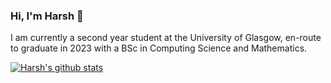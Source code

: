 ### Hi, I'm Harsh 👋

I am currently a second year student at the University of Glasgow, en-route to graduate in 2023 with a BSc in Computing Science and Mathematics. 

<!--
**harshkheskani/harshkheskani** is a ✨ _special_ ✨ repository because its `README.md` (this file) appears on your GitHub profile.
-->
[![Harsh's github stats](https://github-readme-stats.vercel.app/api?username=harshkheskani&count_private=true&theme=highcontrast)](https://github.com/anuraghazra/github-readme-stats)
